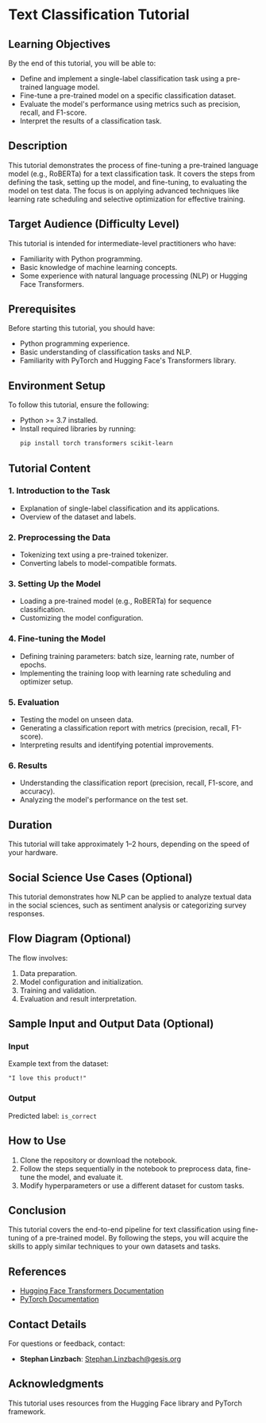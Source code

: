 # Text Classification Tutorial

## Learning Objectives

By the end of this tutorial, you will be able to:

- Define and implement a single-label classification task using a pre-trained language model.
- Fine-tune a pre-trained model on a specific classification dataset.
- Evaluate the model's performance using metrics such as precision, recall, and F1-score.
- Interpret the results of a classification task.

## Description

This tutorial demonstrates the process of fine-tuning a pre-trained language model (e.g., RoBERTa) for a text classification task. It covers the steps from defining the task, setting up the model, and fine-tuning, to evaluating the model on test data. The focus is on applying advanced techniques like learning rate scheduling and selective optimization for effective training.

## Target Audience (Difficulty Level)

This tutorial is intended for intermediate-level practitioners who have:

- Familiarity with Python programming.
- Basic knowledge of machine learning concepts.
- Some experience with natural language processing (NLP) or Hugging Face Transformers.

## Prerequisites

Before starting this tutorial, you should have:

- Python programming experience.
- Basic understanding of classification tasks and NLP.
- Familiarity with PyTorch and Hugging Face's Transformers library.

## Environment Setup

To follow this tutorial, ensure the following:

- Python >= 3.7 installed.
- Install required libraries by running:
  ```bash
  pip install torch transformers scikit-learn
  ```

## Tutorial Content

### 1. Introduction to the Task
- Explanation of single-label classification and its applications.
- Overview of the dataset and labels.

### 2. Preprocessing the Data
- Tokenizing text using a pre-trained tokenizer.
- Converting labels to model-compatible formats.

### 3. Setting Up the Model
- Loading a pre-trained model (e.g., RoBERTa) for sequence classification.
- Customizing the model configuration.

### 4. Fine-tuning the Model
- Defining training parameters: batch size, learning rate, number of epochs.
- Implementing the training loop with learning rate scheduling and optimizer setup.

### 5. Evaluation
- Testing the model on unseen data.
- Generating a classification report with metrics (precision, recall, F1-score).
- Interpreting results and identifying potential improvements.

### 6. Results
- Understanding the classification report (precision, recall, F1-score, and accuracy).
- Analyzing the model's performance on the test set.


## Duration

This tutorial will take approximately 1–2 hours, depending on the speed of your hardware.

## Social Science Use Cases (Optional)

This tutorial demonstrates how NLP can be applied to analyze textual data in the social sciences, such as sentiment analysis or categorizing survey responses.

## Flow Diagram (Optional)

The flow involves:

1. Data preparation.
2. Model configuration and initialization.
3. Training and validation.
4. Evaluation and result interpretation.

## Sample Input and Output Data (Optional)

### Input
Example text from the dataset:
```plaintext
"I love this product!"
```

### Output
Predicted label: `is_correct`

## How to Use

1. Clone the repository or download the notebook.
2. Follow the steps sequentially in the notebook to preprocess data, fine-tune the model, and evaluate it.
3. Modify hyperparameters or use a different dataset for custom tasks.

## Conclusion

This tutorial covers the end-to-end pipeline for text classification using fine-tuning of a pre-trained model. By following the steps, you will acquire the skills to apply similar techniques to your own datasets and tasks.

## References

- [Hugging Face Transformers Documentation](https://huggingface.co/transformers/)
- [PyTorch Documentation](https://pytorch.org/)

## Contact Details

For questions or feedback, contact:

- **Stephan Linzbach**: [Stephan.Linzbach@gesis.org](mailto:Stephan.Linzbach@gesis.org)

## Acknowledgments

This tutorial uses resources from the Hugging Face library and PyTorch framework.
